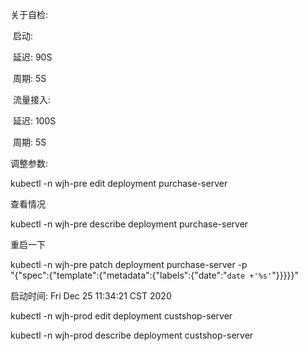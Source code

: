 关于自检:

​	启动:

​		延迟: 90S

​		周期: 5S

​	流量接入:

​		延迟: 100S

​		周期: 5S



调整参数:

kubectl -n wjh-pre edit deployment purchase-server

查看情况

kubectl -n wjh-pre describe deployment purchase-server

重启一下

kubectl -n wjh-pre patch deployment purchase-server -p \
  "{\"spec\":{\"template\":{\"metadata\":{\"labels\":{\"date\":\"`date +'%s'`\"}}}}}"

启动时间: Fri Dec 25 11:34:21 CST 2020





kubectl -n wjh-prod edit deployment custshop-server

kubectl -n wjh-prod describe deployment custshop-server

